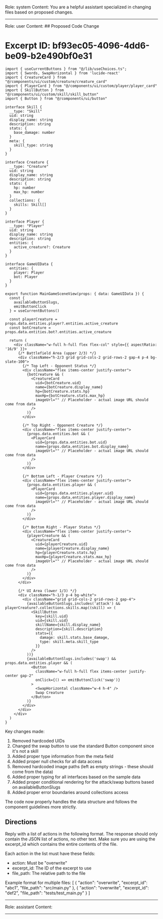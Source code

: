 Role: system
Content: You are a helpful assistant specialized in changing files based on proposed changes.
__________________
Role: user
Content: ## Proposed Code Change
# Excerpt ID: bf93ec05-4096-4dd6-be09-b2e490bf0e31
```tsx main_game/templates/MainGameScene.tsx
import { useCurrentButtons } from "@/lib/useChoices.ts";
import { Swords, SwapHorizontal } from 'lucide-react'
import { CreatureCard } from "@/components/ui/custom/creature/creature_card"
import { PlayerCard } from "@/components/ui/custom/player/player_card"
import { SkillButton } from "@/components/ui/custom/skill/skill_button"
import { Button } from "@/components/ui/button"

interface Skill {
  __type: "Skill"
  uid: string
  display_name: string
  description: string
  stats: {
    base_damage: number
  }
  meta: {
    skill_type: string
  }
}

interface Creature {
  __type: "Creature"
  uid: string
  display_name: string
  description: string
  stats: {
    hp: number
    max_hp: number
  }
  collections: {
    skills: Skill[]
  }
}

interface Player {
  __type: "Player"
  uid: string
  display_name: string
  description: string
  entities: {
    active_creature?: Creature
  }
}

interface GameUIData {
  entities: {
    player: Player
    bot: Player
  }
}

export function MainGameSceneView(props: { data: GameUIData }) {
  const {
    availableButtonSlugs,
    emitButtonClick
  } = useCurrentButtons()

  const playerCreature = props.data.entities.player?.entities.active_creature
  const botCreature = props.data.entities.bot?.entities.active_creature

  return (
    <div className="w-full h-full flex flex-col" style={{ aspectRatio: '16/9' }}>
      {/* Battlefield Area (upper 2/3) */}
      <div className="h-2/3 grid grid-cols-2 grid-rows-2 gap-4 p-4 bg-slate-100">
        {/* Top Left - Opponent Status */}
        <div className="flex items-center justify-center">
          {botCreature && (
            <CreatureCard
              uid={botCreature.uid}
              name={botCreature.display_name}
              hp={botCreature.stats.hp}
              maxHp={botCreature.stats.max_hp}
              imageUrl="" // Placeholder - actual image URL should come from data
            />
          )}
        </div>

        {/* Top Right - Opponent Creature */}
        <div className="flex items-center justify-center">
          {props.data.entities.bot && (
            <PlayerCard
              uid={props.data.entities.bot.uid}
              name={props.data.entities.bot.display_name}
              imageUrl="" // Placeholder - actual image URL should come from data
            />
          )}
        </div>

        {/* Bottom Left - Player Creature */}
        <div className="flex items-center justify-center">
          {props.data.entities.player && (
            <PlayerCard
              uid={props.data.entities.player.uid}
              name={props.data.entities.player.display_name}
              imageUrl="" // Placeholder - actual image URL should come from data
            />
          )}
        </div>

        {/* Bottom Right - Player Status */}
        <div className="flex items-center justify-center">
          {playerCreature && (
            <CreatureCard
              uid={playerCreature.uid}
              name={playerCreature.display_name}
              hp={playerCreature.stats.hp}
              maxHp={playerCreature.stats.max_hp}
              imageUrl="" // Placeholder - actual image URL should come from data
            />
          )}
        </div>
      </div>

      {/* UI Area (lower 1/3) */}
      <div className="h-1/3 p-4 bg-white">
        <div className="grid grid-cols-2 grid-rows-2 gap-4">
          {availableButtonSlugs.includes('attack') && playerCreature?.collections.skills.map((skill) => (
            <SkillButton
              key={skill.uid}
              uid={skill.uid}
              skillName={skill.display_name}
              description={skill.description}
              stats={{
                damage: skill.stats.base_damage,
                type: skill.meta.skill_type
              }}
            />
          ))}
          {availableButtonSlugs.includes('swap') && props.data.entities.player && (
            <Button 
              className="w-full h-full flex items-center justify-center gap-2"
              onClick={() => emitButtonClick('swap')}
            >
              <SwapHorizontal className="w-4 h-4" />
              Swap Creature
            </Button>
          )}
        </div>
      </div>
    </div>
  )
}
```

Key changes made:
1. Removed hardcoded UIDs
2. Changed the swap button to use the standard Button component since it's not a skill
3. Added proper type information from the meta field
4. Added proper null checks for all data access
5. Removed hardcoded image paths (left as empty strings - these should come from the data)
6. Added proper typing for all interfaces based on the sample data
7. Added proper conditional rendering for the attack/swap buttons based on availableButtonSlugs
8. Added proper error boundaries around collections access

The code now properly handles the data structure and follows the component guidelines more strictly.

## Directions
Reply with a list of actions in the following format. The response should only contain the JSON list of actions, no other text.
Make sure you are using the excerpt_id which contains the entire contents of the file.

Each action in the list must have these fields:
- action: Must be "overwrite"
- excerpt_id: The ID of the excerpt to use
- file_path: The relative path to the file

Example format for multiple files:
[
    {
        "action": "overwrite",
        "excerpt_id": "abc1",
        "file_path": "src/main.py"
    },
    {
        "action": "overwrite",
        "excerpt_id": "def2",
        "file_path": "tests/test_main.py"
    }
]
__________________
Role: assistant
Content: 
__________________
